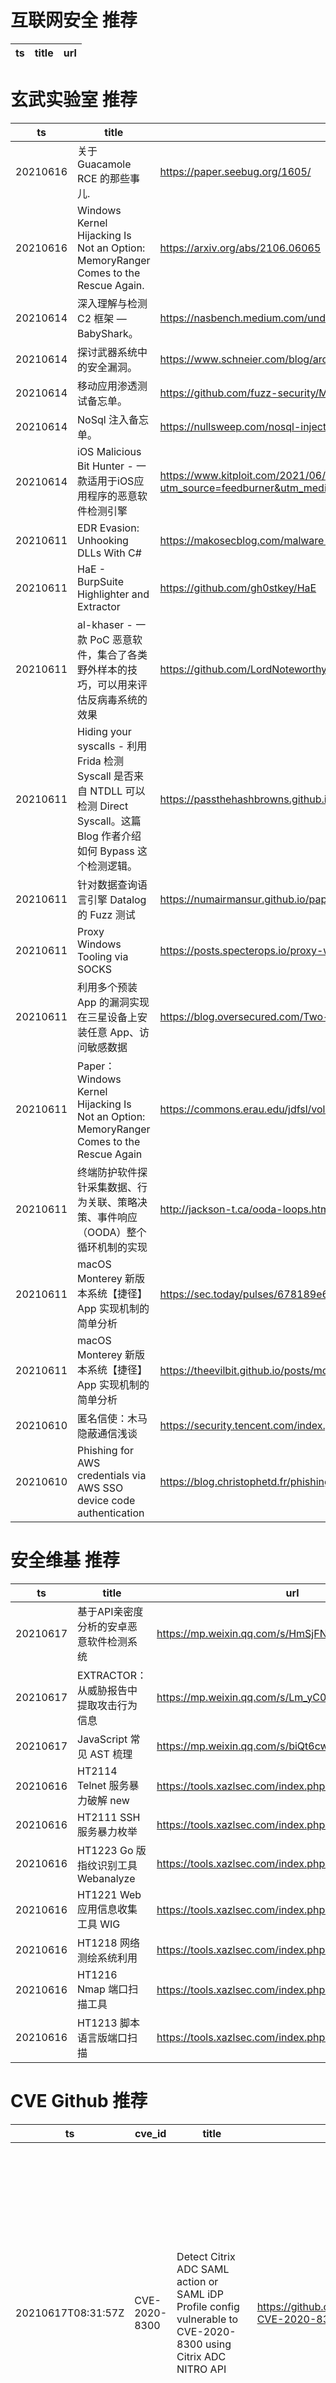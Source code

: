 # 互联网安全 推荐
| ts | title | url| 
| --- | --- | ---| 


# 玄武实验室 推荐
| ts | title | url| 
| --- | --- | ---| 
| 20210616 | 关于 Guacamole RCE 的那些事儿. | https://paper.seebug.org/1605/| 
| 20210616 | Windows Kernel Hijacking Is Not an Option: MemoryRanger Comes to the Rescue Again. | https://arxiv.org/abs/2106.06065| 
| 20210614 | 深入理解与检测 C2 框架 — BabyShark。 | https://nasbench.medium.com/understanding-detecting-c2-frameworks-babyshark-641be4595845| 
| 20210614 | 探讨武器系统中的安全漏洞。 | https://www.schneier.com/blog/archives/2021/06/vulnerabilities-in-weapons-systems.html| 
| 20210614 | 移动应用渗透测试备忘单。 | https://github.com/fuzz-security/MobileApp-Pentest-Cheatsheet| 
| 20210614 | NoSql 注入备忘单。 | https://nullsweep.com/nosql-injection-cheatsheet/| 
| 20210614 | iOS Malicious Bit Hunter - 一款适用于iOS应用程序的恶意软件检测引擎 | https://www.kitploit.com/2021/06/ios-malicious-bit-hunter-malicious-plug.html?utm_source=feedburner&utm_medium=feed&utm_campaign=Feed%3A+PentestTools+%28PenTest+Tools%29| 
| 20210611 | EDR Evasion: Unhooking DLLs With C# | https://makosecblog.com/malware-dev/dll-unhooking-csharp/| 
| 20210611 | HaE - BurpSuite Highlighter and Extractor | https://github.com/gh0stkey/HaE| 
| 20210611 | al-khaser - 一款 PoC 恶意软件，集合了各类野外样本的技巧，可以用来评估反病毒系统的效果 | https://github.com/LordNoteworthy/al-khaser| 
| 20210611 | Hiding your syscalls - 利用 Frida 检测 Syscall 是否来自 NTDLL 可以检测 Direct Syscall。这篇 Blog 作者介绍如何 Bypass 这个检测逻辑。 | https://passthehashbrowns.github.io/hiding-your-syscalls| 
| 20210611 | 针对数据查询语言引擎 Datalog 的 Fuzz 测试 | https://numairmansur.github.io/papers/2021/FSE2021.pdf| 
| 20210611 | Proxy Windows Tooling via SOCKS | https://posts.specterops.io/proxy-windows-tooling-via-socks-c1af66daeef3?gi=f784c07f3c99| 
| 20210611 | 利用多个预装 App 的漏洞实现在三星设备上安装任意 App、访问敏感数据 | https://blog.oversecured.com/Two-weeks-of-securing-Samsung-devices-Part-1/| 
| 20210611 | Paper：Windows Kernel Hijacking Is Not an Option: MemoryRanger Comes to the Rescue Again | https://commons.erau.edu/jdfsl/vol16/iss1/4/#.YMIN60foJ0g.twitter| 
| 20210611 | 终端防护软件探针采集数据、行为关联、策略决策、事件响应（OODA）整个循环机制的实现 | http://jackson-t.ca/ooda-loops.html| 
| 20210611 | macOS Monterey 新版本系统【捷径】App 实现机制的简单分析 | https://sec.today/pulses/678189e6-09b7-45eb-a96b-134aa8243472/| 
| 20210611 | macOS Monterey 新版本系统【捷径】App 实现机制的简单分析 | https://theevilbit.github.io/posts/monterey_shortcuts/| 
| 20210610 | 匿名信使：木马隐蔽通信浅谈 | https://security.tencent.com/index.php/blog/msg/193| 
| 20210610 | Phishing for AWS credentials via AWS SSO device code authentication | https://blog.christophetd.fr/phishing-for-aws-credentials-via-aws-sso-device-code-authentication/| 


# 安全维基 推荐
| ts | title | url| 
| --- | --- | ---| 
| 20210617 | 基于API亲密度分析的安卓恶意软件检测系统 | https://mp.weixin.qq.com/s/HmSjFNnaG4VtuR1MR2QjQA| 
| 20210617 | EXTRACTOR：从威胁报告中提取攻击行为信息 | https://mp.weixin.qq.com/s/Lm_yC0oD_BNiyA4E9TwX7A| 
| 20210617 | JavaScript 常见 AST 梳理 | https://mp.weixin.qq.com/s/biQt6cw05-4G-gkJS9fGTQ| 
| 20210616 | HT2114 Telnet 服务暴力破解 new | https://tools.xazlsec.com/index.php/HT2110/242.html| 
| 20210616 | HT2111 SSH 服务暴力枚举 | https://tools.xazlsec.com/index.php/HT2110/231.html| 
| 20210616 | HT1223 Go 版指纹识别工具 Webanalyze | https://tools.xazlsec.com/index.php/HT1220/215.html| 
| 20210616 | HT1221 Web 应用信息收集工具 WIG | https://tools.xazlsec.com/index.php/HT1220/207.html| 
| 20210616 | HT1218 网络测绘系统利用 | https://tools.xazlsec.com/index.php/HT1210/203.html| 
| 20210616 | HT1216 Nmap 端口扫描工具 | https://tools.xazlsec.com/index.php/HT1210/192.html| 
| 20210616 | HT1213 脚本语言版端口扫描 | https://tools.xazlsec.com/index.php/HT1210/173.html| 


# CVE Github 推荐
| ts | cve_id | title | url | cve_detail| 
| --- | --- | --- | --- | ---| 
| 20210617T08:31:57Z | CVE-2020-8300 | Detect Citrix ADC SAML action or SAML iDP Profile config vulnerable to CVE-2020-8300 using Citrix ADC NITRO API | https://github.com/stuartcarroll/CitrixADC-CVE-2020-8300 | Citrix ADC and Citrix/NetScaler Gateway before 13.0-82.41, 12.1-62.23, 11.1-65.20 and Citrix ADC 12.1-FIPS before 12.1-55.238 suffer from improper access control allowing SAML authentication hijack through a phishing attack to steal a valid user session. Note that Citrix ADC or Citrix Gateway must be configured as a SAML SP or a SAML IdP for this to be possible.| 
| 20210617T08:00:19Z | CVE-2021-31159 | Zoho ManageEngine ServiceDesk Plus MSP - Active Directory User Enumeration (CVE-2021-31159) | https://github.com/ricardojoserf/CVE-2021-31159 | Zoho ManageEngine ServiceDesk Plus MSP before 10519 is vulnerable to a User Enumeration bug due to improper error-message generation in the Forgot Password functionality, aka SDPMSP-15732.| 
| 20210617T00:52:05Z | 未知编号 | Null | https://github.com/KZMachine/CVERT_2021 | 未查询到CVE信息| 
| 20210617T00:33:25Z | 未知编号 | Null | https://github.com/KZMachine/CVERT-2021 | 未查询到CVE信息| 
| 20210616T23:29:52Z | CVE-2020-17522 | PoC for exploiting CVE-2020-17522 : When ORT (now via atstccfg) generates ip_allow.config files in Apache Traffic Control 3.0.0 to 3.1.0 and 4.0.0 to 4.1.0, those files include permissions that allow bad actors to push arbitrary content into and remove arbitrary content from CDN cache servers. Additionally, these permissions are potentially extended to IP addresses outside the desired range, resulting in them being granted to clients possibly outside the CDN arcitechture. | https://github.com/PwnCast/CVE-2020-17522 | When ORT (now via atstccfg) generates ip_allow.config files in Apache Traffic Control 3.0.0 to 3.1.0 and 4.0.0 to 4.1.0, those files include permissions that allow bad actors to push arbitrary content into and remove arbitrary content from CDN cache servers. Additionally, these permissions are potentially extended to IP addresses outside the desired range, resulting in them being granted to clients possibly outside the CDN arcitechture.| 
| 20210616T17:03:54Z | CVE-2021-31166 | Proof of concept for CVE-2021-31166, a remote HTTP.sys use-after-free triggered remotely. | https://github.com/0vercl0k/CVE-2021-31166 | HTTP Protocol Stack Remote Code Execution Vulnerability| 
| 20210616T14:36:12Z | CVE-2021-3560 | Null | https://github.com/secnigma/CVE-2021-3560-Polkit-Privilege-Esclation | 未查询到CVE信息| 
| 20210616T12:01:04Z | CVE-2021-21975 | VMWare-CVE-2021-21975 SSRF vulnerability | https://github.com/Vulnmachines/VMWare-CVE-2021-21975 | Server Side Request Forgery in vRealize Operations Manager API (CVE-2021-21975) prior to 8.4 may allow a malicious actor with network access to the vRealize Operations Manager API can perform a Server Side Request Forgery attack to steal administrative credentials.| 
| 20210616T01:46:39Z | CVE-2021-3156 | Null | https://github.com/dock0d1/CVE-2021-3156 | Sudo before 1.9.5p2 contains an off-by-one error that can result in a heap-based buffer overflow, which allows privilege escalation to root via %sudoedit -s% and a command-line argument that ends with a single backslash character.| 
| 20210615T19:59:36Z | CVE-2021-3560 | a reliable C based exploit for CVE-2021-3560. | https://github.com/hakivvi/CVE-2021-3560 | 未查询到CVE信息| 


# klee on Github 推荐
| ts | title | url | stars | forks| 
| --- | --- | --- | --- | ---| 
| 20210617T12:19:17Z | A RISC-V RV32 virtual prototype based on riscv-vp with symbolic execution support | https://github.com/agra-uni-bremen/symex-vp | 2 | 0| 
| 20210617T12:19:12Z | A library for concolic execution of RV32 instruction set simulators | https://github.com/agra-uni-bremen/clover | 1 | 0| 
| 20210617T11:20:53Z | TInA is an automated, generic, verification-friendly and trustworthy lifting technique turning GNU-style inline assembly into semantically equivalent C code amenable to verification, in order to take advantage of existing C analyzers. | https://github.com/binsec/klee21-tina-artifact | 13 | 1| 
| 20210617T11:14:16Z | RVT is a collection of tools/libraries to support both static and dynamic verification of Rust programs. | https://github.com/project-oak/rust-verification-tools | 150 | 14| 
| 20210617T11:08:13Z | An opiniated Next TypeScript powered starter which include Klee, emotion / styled-system, framer motion, jest and Cypress | https://github.com/Liinkiing/next-ts-klee-starter | 0 | 0| 
| 20210617T08:47:36Z | Null | https://github.com/davidtr1037/klee-symsize | 0 | 0| 
| 20210616T09:37:17Z | TracerX Symbolic Virtual Machine | https://github.com/tracer-x/TracerX | 15 | 9| 
| 20210615T23:49:52Z | Null | https://github.com/kleelab/kleelab.github.io | 0 | 0| 
| 20210615T20:17:32Z | Null | https://github.com/JaimePSantos/ResearchKlee | 0 | 0| 
| 20210615T18:27:48Z | KLEE Symbolic Execution Engine | https://github.com/klee/klee | 1713 | 495| 


# s2e on Github 推荐
| ts | title | url | stars | forks| 
| --- | --- | --- | --- | ---| 
| 20210615T13:59:11Z | Simulator for S2Engine architucture , a CNN accelerator | https://github.com/BUAA-CI-Lab/S2EngineSimulator | 1 | 1| 
| 20210615T07:16:19Z | Compiler for S2Engine architecure , an CNN accelerator | https://github.com/BUAA-CI-Lab/S2EngineCompiler | 0 | 1| 
| 20210614T17:07:29Z | S2E: A platform for multi-path program analysis with selective symbolic execution. | https://github.com/S2E/s2e | 134 | 31| 
| 20210603T23:31:01Z | Command line configuration & Test Tool for WIZnet Serial to Ethernet devices. | https://github.com/Wiznet/WIZnet-S2E-Tool | 7 | 3| 
| 20210602T08:47:12Z | S2E project | https://github.com/romanguerin/S2E | 0 | 0| 


# exploit on Github 推荐
| ts | title | url | stars | forks| 
| --- | --- | --- | --- | ---| 
| 20210617T12:59:12Z | api s%inspirant du 5250/3270 utilisant NIM-LANG exploitation du terminal | https://github.com/AS400JPLPC/nim_termcurs | 3 | 0| 
| 20210617T12:51:34Z | 🔍NVD exploit & JVN(Japan Vulnerability Notes) easy description | https://github.com/nomi-sec/NVD-Exploit-List-Ja | 17 | 11| 
| 20210617T12:48:15Z | 📈 A visualization of MetricQ data exploiting the advantages of the HTA db backend  | https://github.com/metricq/metricq-webview | 0 | 1| 
| 20210617T12:43:01Z | XSS reflector vulnerabilities exploitation extended. | https://github.com/duckstroms/xss-reflector | 7 | 2| 
| 20210617T12:39:19Z | Ghost Framework is an Android post-exploitation framework that exploits the Android Debug Bridge to remotely access an Android device. | https://github.com/EntySec/Ghost | 1155 | 552| 
| 20210617T12:35:14Z | This repository is primarily maintained by Omar Santos and includes thousands of resources related to ethical hacking  / penetration testing, digital forensics and incident response (DFIR), vulnerability research, exploit development, reverse engineering, and more. | https://github.com/The-Art-of-Hacking/h4cker | 9566 | 1557| 
| 20210617T12:17:31Z | php8.1.0 remote code execution | https://github.com/xansx/php8.1.0-exploit | 0 | 0| 
| 20210617T12:02:54Z | Open-Source Vulnerability Intelligence Center - Unified source of vulnerability, exploit and threat Intelligence feeds | https://github.com/Patrowl/PatrowlHearsData | 24 | 11| 
| 20210617T12:02:42Z | A collection of links related to Linux kernel security and exploitation | https://github.com/xairy/linux-kernel-exploitation | 3504 | 775| 
| 20210617T11:42:55Z | Microsoft » Windows 10 : Security Vulnerabilities | https://github.com/nu11secur1ty/Windows10Exploits | 332 | 95| 


# backdoor on Github 推荐
| ts | title | url | stars | forks| 
| --- | --- | --- | --- | ---| 
| 20210617T12:39:19Z | Ghost Framework is an Android post-exploitation framework that exploits the Android Debug Bridge to remotely access an Android device. | https://github.com/EntySec/Ghost | 1155 | 552| 
| 20210617T11:18:47Z | Rxploit | https://github.com/BeyondDevy/Rxploit | 3 | 0| 
| 20210617T09:56:59Z | AMWScan (PHP Antimalware Scanner) is a free tool to scan php files and analyze your project to find any malicious code inside it. | https://github.com/marcocesarato/PHP-Antimalware-Scanner | 210 | 40| 
| 20210617T06:11:40Z | A curated list of backdoor learning resources | https://github.com/THUYimingLi/backdoor-learning-resources | 249 | 43| 
| 20210617T04:58:10Z | Null | https://github.com/MatthewTalbot/Backdoor | 0 | 0| 
| 20210617T04:22:03Z | A Proof of Concept automated backdoor injection tool | https://github.com/tserafin/BackdoorPE | 0 | 0| 
| 20210617T01:37:46Z | Text-based adventure based on Black Hills Information Security%s %Backdoors and Breaches% | https://github.com/mttaggart/bnb-py | 2 | 0| 
| 20210616T23:11:51Z | Null | https://github.com/ouldevloper/python-backdoor | 0 | 0| 
| 20210616T22:57:12Z | Null | https://github.com/dhikmed/Undetectabe_Malware_Backdoor_C | 0 | 0| 
| 20210616T20:19:10Z | PHP Backdoor is a web-based application that allows to execute terminal commands on a server directly from a browser. | https://github.com/psyll/PHP-Backdoor | 1 | 0| 


# fuzz on Github 推荐
| ts | title | url | stars | forks| 
| --- | --- | --- | --- | ---| 
| 20210617T12:34:25Z | Null | https://github.com/s9varesc/url-fuzzing-docker | 0 | 0| 
| 20210617T12:34:19Z | Advanced Fuzzing Library - Slot your Fuzzer together in Rust! Scales across cores and machines. For Windows, Android, MacOS, Linux, no_std, ... | https://github.com/AFLplusplus/LibAFL | 461 | 40| 
| 20210617T12:22:34Z | Null | https://github.com/SAUMITRA-afk/Determination-of-Heart-Disease-Based-on-Analysis-of-Patient-Statistics-using-the-Fuzzy-C-means-Clus | 0 | 0| 
| 20210617T12:20:16Z | Concurrency property fuzzing tool for multicore OCaml programs | https://github.com/SumitPadhiyar/parafuzz | 0 | 0| 
| 20210617T12:15:15Z | OSS-Fuzz vulnerabilities for OSV. | https://github.com/google/oss-fuzz-vulns | 9 | 5| 
| 20210617T12:00:01Z | Null | https://github.com/erdifajarf/PMDK_FuzzyAHP | 0 | 0| 
| 20210617T11:55:48Z | Null | https://github.com/Alvistor/Fuzzy-set-operation | 0 | 0| 
| 20210617T11:37:36Z | syzkaller is an unsupervised coverage-guided kernel fuzzer | https://github.com/google/syzkaller | 3553 | 830| 
| 20210617T11:33:19Z | Null | https://github.com/Ankitha2026/Fuzzy-logic-task-2 | 0 | 0| 
| 20210617T11:30:48Z | Extension for Burp Suite written in Python, useful for fuzzing | https://github.com/zeuscybersec/Burp_Fuzzing_Extension | 0 | 0| 



# 日更新程序
